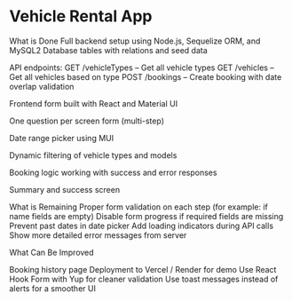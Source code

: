 
# Vehicle Rental App


What is Done
Full backend setup using Node.js, Sequelize ORM, and MySQL2
Database tables with relations and seed data

API endpoints:
GET /vehicleTypes – Get all vehicle types
GET /vehicles – Get all vehicles based on type
POST /bookings – Create booking with date overlap validation

Frontend form built with React and Material UI

One question per screen form (multi-step)

Date range picker using MUI

Dynamic filtering of vehicle types and models

Booking logic working with success and error responses

Summary and success screen






What is Remaining
Proper form validation on each step (for example: if name fields are empty)
Disable form progress if required fields are missing
Prevent past dates in date picker
Add loading indicators during API calls
Show more detailed error messages from server 


What Can Be Improved 

Booking history page 
Deployment to Vercel / Render for demo
Use React Hook Form with Yup for cleaner validation
Use toast messages instead of alerts for a smoother UI